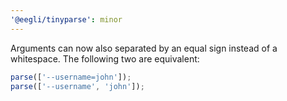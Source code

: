 ```yaml
---
'@eegli/tinyparse': minor
---
```


Arguments can now also separated by an equal sign instead of a whitespace. The following two are equivalent:

```ts
parse(['--username=john']);
parse(['--username', 'john']);
```
